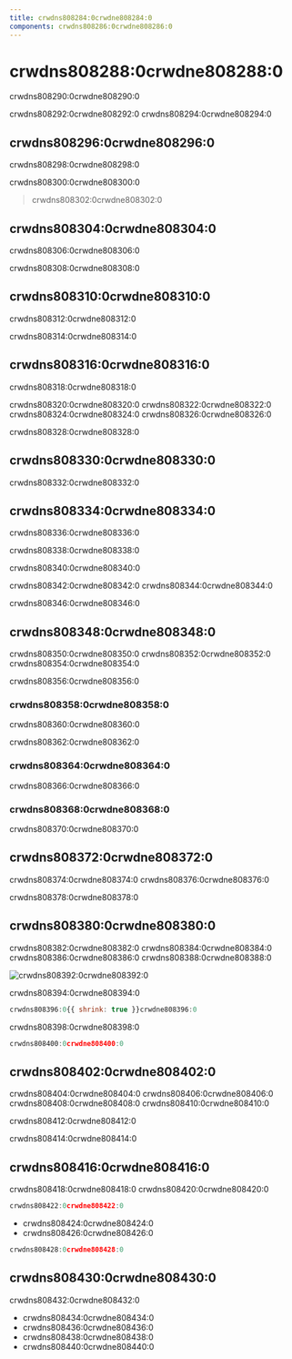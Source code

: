 ```yaml
---
title: crwdns808284:0crwdne808284:0
components: crwdns808286:0crwdne808286:0
---
```

# crwdns808288:0crwdne808288:0

<p class="description">crwdns808290:0crwdne808290:0</p>

crwdns808292:0crwdne808292:0 crwdns808294:0crwdne808294:0

## crwdns808296:0crwdne808296:0

crwdns808298:0crwdne808298:0

crwdns808300:0crwdne808300:0

> crwdns808302:0crwdne808302:0

## crwdns808304:0crwdne808304:0

crwdns808306:0crwdne808306:0

crwdns808308:0crwdne808308:0

## crwdns808310:0crwdne808310:0

crwdns808312:0crwdne808312:0

crwdns808314:0crwdne808314:0

## crwdns808316:0crwdne808316:0

crwdns808318:0crwdne808318:0

crwdns808320:0crwdne808320:0 crwdns808322:0crwdne808322:0 crwdns808324:0crwdne808324:0 crwdns808326:0crwdne808326:0

crwdns808328:0crwdne808328:0

## crwdns808330:0crwdne808330:0

crwdns808332:0crwdne808332:0

## crwdns808334:0crwdne808334:0

crwdns808336:0crwdne808336:0

crwdns808338:0crwdne808338:0

crwdns808340:0crwdne808340:0

crwdns808342:0crwdne808342:0 crwdns808344:0crwdne808344:0

crwdns808346:0crwdne808346:0

## crwdns808348:0crwdne808348:0

crwdns808350:0crwdne808350:0 crwdns808352:0crwdne808352:0 crwdns808354:0crwdne808354:0

crwdns808356:0crwdne808356:0

### crwdns808358:0crwdne808358:0

crwdns808360:0crwdne808360:0

crwdns808362:0crwdne808362:0

### crwdns808364:0crwdne808364:0

crwdns808366:0crwdne808366:0

### crwdns808368:0crwdne808368:0

crwdns808370:0crwdne808370:0

## crwdns808372:0crwdne808372:0

crwdns808374:0crwdne808374:0 crwdns808376:0crwdne808376:0

crwdns808378:0crwdne808378:0

## crwdns808380:0crwdne808380:0

crwdns808382:0crwdne808382:0 crwdns808384:0crwdne808384:0 crwdns808386:0crwdne808386:0 crwdns808388:0crwdne808388:0

![crwdns808392:0crwdne808392:0](crwdns808390:0crwdne808390:0)

crwdns808394:0crwdne808394:0

```jsx
crwdns808396:0{{ shrink: true }}crwdne808396:0
```

crwdns808398:0crwdne808398:0

```jsx
crwdns808400:0crwdne808400:0
```

## crwdns808402:0crwdne808402:0

crwdns808404:0crwdne808404:0 crwdns808406:0crwdne808406:0 crwdns808408:0crwdne808408:0 crwdns808410:0crwdne808410:0

crwdns808412:0crwdne808412:0

crwdns808414:0crwdne808414:0

## crwdns808416:0crwdne808416:0

crwdns808418:0crwdne808418:0 crwdns808420:0crwdne808420:0

```jsx
crwdns808422:0crwdne808422:0
```

- crwdns808424:0crwdne808424:0
- crwdns808426:0crwdne808426:0

```jsx
crwdns808428:0crwdne808428:0
```

## crwdns808430:0crwdne808430:0

crwdns808432:0crwdne808432:0

- crwdns808434:0crwdne808434:0
- crwdns808436:0crwdne808436:0
- crwdns808438:0crwdne808438:0
- crwdns808440:0crwdne808440:0